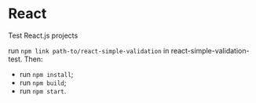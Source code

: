 # React
Test React.js projects

run `npm link path-to/react-simple-validation` in react-simple-validation-test.
Then:
* run `npm install`;
* run `npm build`;
* run `npm start`.
